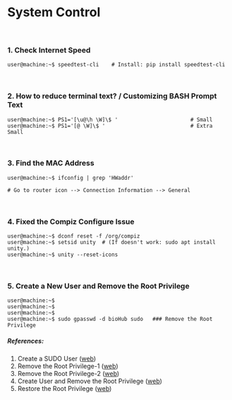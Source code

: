 # System Control

&nbsp;

### 1. Check Internet Speed
```console
user@machine:~$ speedtest-cli    # Install: pip install speedtest-cli
```

&nbsp;

### 2. How to reduce terminal text? / Customizing BASH Prompt Text
```console
user@machine:~$ PS1='[\u@\h \W]\$ '                       # Small
user@machine:~$ PS1='[@ \W]\$ '                           # Extra Small
```

&nbsp;

### 3. Find the MAC Address
```console
user@machine:~$ ifconfig | grep 'HWaddr' 

# Go to router icon --> Connection Information --> General
```

&nbsp;

### 4. Fixed the Compiz Configure Issue
```console
user@machine:~$ dconf reset -f /org/compiz
user@machine:~$ setsid unity  # (If doesn't work: sudo apt install unity.)
user@machine:~$ unity --reset-icons
```

&nbsp;

### 5. Create a New User and Remove the Root Privilege
```console
user@machine:~$ 
user@machine:~$ 
user@machine:~$ 
user@machine:~$ sudo gpasswd -d bioHub sudo   ### Remove the Root Privilege
```

##### References:
1. Create a SUDO User ([web](https://www.digitalocean.com/community/tutorials/how-to-create-a-sudo-user-on-ubuntu-quickstart))
2. Remove the Root Privilege-1 ([web](https://askubuntu.com/questions/335987/remove-sudo-privileges-from-a-user-without-deleting-the-user))
3. Remove the Root Privilege-2 ([web](https://www.liquidweb.com/kb/remove-delete-user-ubuntu-16-04/))
4. Create User and Remove the Root Privilege ([web](https://www.ostechnix.com/how-to-grant-and-remove-sudo-privileges-to-users-on-ubuntu/))
5. Restore the Root Privilege ([web](https://www.ostechnix.com/how-to-restore-sudo-privileges-to-a-user/))
